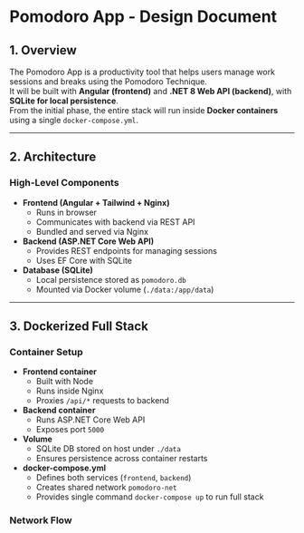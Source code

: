 # Pomodoro App - Design Document

## 1. Overview
The Pomodoro App is a productivity tool that helps users manage work sessions and breaks using the Pomodoro Technique.  
It will be built with **Angular (frontend)** and **.NET 8 Web API (backend)**, with **SQLite for local persistence**.  
From the initial phase, the entire stack will run inside **Docker containers** using a single `docker-compose.yml`.

---

## 2. Architecture

### High-Level Components
- **Frontend (Angular + Tailwind + Nginx)**
  - Runs in browser
  - Communicates with backend via REST API
  - Bundled and served via Nginx
- **Backend (ASP.NET Core Web API)**
  - Provides REST endpoints for managing sessions
  - Uses EF Core with SQLite
- **Database (SQLite)**
  - Local persistence stored as `pomodoro.db`
  - Mounted via Docker volume (`./data:/app/data`)

---

## 3. Dockerized Full Stack

### Container Setup
- **Frontend container**
  - Built with Node
  - Runs inside Nginx
  - Proxies `/api/*` requests to backend
- **Backend container**
  - Runs ASP.NET Core Web API
  - Exposes port `5000`
- **Volume**
  - SQLite DB stored on host under `./data`
  - Ensures persistence across container restarts
- **docker-compose.yml**
  - Defines both services (`frontend`, `backend`)
  - Creates shared network `pomodoro-net`
  - Provides single command `docker-compose up` to run full stack

### Network Flow
